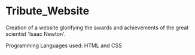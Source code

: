 # Tribute_Website
Creation of a website glorifying the awards and achievements of the great scientist 'Isaac Newton'.

Programming Languages used: HTML and CSS
